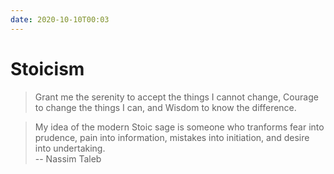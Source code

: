 ```yaml
---
date: 2020-10-10T00:03
---
```


# Stoicism

> Grant me the serenity to accept the things I cannot change, 
> Courage to change the things I can, 
> and Wisdom to know the difference.

> My idea of the modern Stoic sage is someone who tranforms
> fear into prudence,
> pain into information,
> mistakes into initiation,
> and desire into undertaking.  
> -- Nassim Taleb

## <d37294ef>
